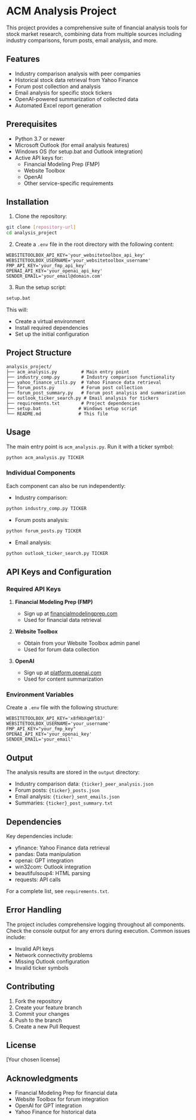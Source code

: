 # ACM Analysis Project

This project provides a comprehensive suite of financial analysis tools for stock market research, combining data from multiple sources including industry comparisons, forum posts, email analysis, and more.

## Features

- Industry comparison analysis with peer companies
- Historical stock data retrieval from Yahoo Finance
- Forum post collection and analysis
- Email analysis for specific stock tickers
- OpenAI-powered summarization of collected data
- Automated Excel report generation

## Prerequisites

- Python 3.7 or newer
- Microsoft Outlook (for email analysis features)
- Windows OS (for setup.bat and Outlook integration)
- Active API keys for:
  - Financial Modeling Prep (FMP)
  - Website Toolbox
  - OpenAI
  - Other service-specific requirements

## Installation

1. Clone the repository:

```bash
git clone [repository-url]
cd analysis_project
```

2. Create a `.env` file in the root directory with the following content:

```
WEBSITETOOLBOX_API_KEY='your_websitetoolbox_api_key'
WEBSITETOOLBOX_USERNAME='your_websitetoolbox_username'
FMP_API_KEY='your_fmp_api_key'
OPENAI_API_KEY='your_openai_api_key'
SENDER_EMAIL='your_email@domain.com'
```

3. Run the setup script:

```bash
setup.bat
```

This will:

- Create a virtual environment
- Install required dependencies
- Set up the initial configuration

## Project Structure

```
analysis_project/
├── acm_analysis.py         # Main entry point
├── industry_comp.py        # Industry comparison functionality
├── yahoo_finance_utils.py  # Yahoo Finance data retrieval
├── forum_posts.py          # Forum post collection
├── forum_post_summary.py   # Forum post analysis and summarization
├── outlook_ticker_search.py # Email analysis for tickers
├── requirements.txt        # Project dependencies
├── setup.bat              # Windows setup script
└── README.md              # This file
```

## Usage

The main entry point is `acm_analysis.py`. Run it with a ticker symbol:

```bash
python acm_analysis.py TICKER
```

### Individual Components

Each component can also be run independently:

- Industry comparison:

```bash
python industry_comp.py TICKER
```

- Forum posts analysis:

```bash
python forum_posts.py TICKER
```

- Email analysis:

```bash
python outlook_ticker_search.py TICKER
```

## API Keys and Configuration

### Required API Keys

1. **Financial Modeling Prep (FMP)**
   - Sign up at [financialmodelingprep.com](https://financialmodelingprep.com)
   - Used for financial data retrieval

2. **Website Toolbox**
   - Obtain from your Website Toolbox admin panel
   - Used for forum data collection

3. **OpenAI**
   - Sign up at [platform.openai.com](https://platform.openai.com)
   - Used for content summarization

### Environment Variables

Create a `.env` file with the following structure:

```
WEBSITETOOLBOX_API_KEY='x8fHbXqWYl8J'
WEBSITETOOLBOX_USERNAME='your_username'
FMP_API_KEY="your_fmp_key"
OPENAI_API_KEY='your_openai_key'
SENDER_EMAIL='your_email'
```

## Output

The analysis results are stored in the `output` directory:

- Industry comparison data: `{ticker}_peer_analysis.json`
- Forum posts: `{ticker}_posts.json`
- Email analysis: `{ticker}_sent_emails.json`
- Summaries: `{ticker}_post_summary.txt`

## Dependencies

Key dependencies include:

- yfinance: Yahoo Finance data retrieval
- pandas: Data manipulation
- openai: GPT integration
- win32com: Outlook integration
- beautifulsoup4: HTML parsing
- requests: API calls

For a complete list, see `requirements.txt`.

## Error Handling

The project includes comprehensive logging throughout all components. Check the console output for any errors during execution. Common issues include:

- Invalid API keys
- Network connectivity problems
- Missing Outlook configuration
- Invalid ticker symbols

## Contributing

1. Fork the repository
2. Create your feature branch
3. Commit your changes
4. Push to the branch
5. Create a new Pull Request

## License

[Your chosen license]

## Acknowledgments

- Financial Modeling Prep for financial data
- Website Toolbox for forum integration
- OpenAI for GPT integration
- Yahoo Finance for historical data
